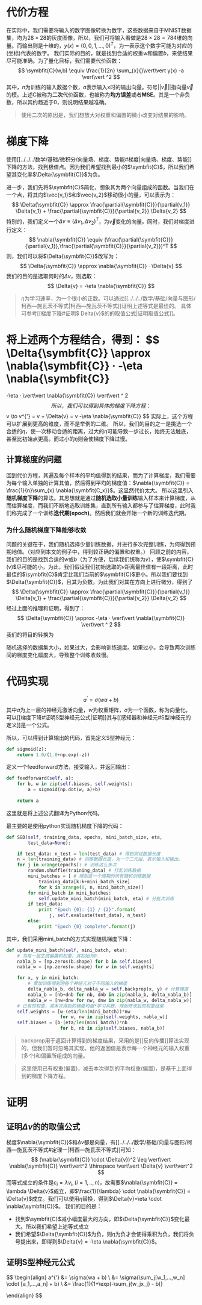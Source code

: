 # 代价方程
在实际中，我们需要将输入的数字图像转换为数字，这些数据来自于MNIST数据集，均为$28 \times 28$的灰度图像，所以，我们可将输入看做是$28 \times 28 = 784$维的向量。而输出则是十维的，$y(x) = (0,0,1,...,0)^{T}$，为一表示这个数字可能为对应的(坐标)代表的数字。
我们实际的目的，就是找到合适的权重$w$和偏置$b$，来使结果尽可能准确。为了量化目标，我们需要代价函数：
$$
\symbfit{C}(w,b) 
\equiv 
\frac{1}{2n} \sum_{x}{}\vert\vert y(x) -a \vert\vert ^2
$$
其中，$n$为训练的输入数据个数，$a$表示输入x时的输出向量。符号$\vert\vert \vec{v} \vert\vert$指向量$\vec{v}$的模。上述C被称为**二次**代价函数，也被称为**均方误差**或者**MSE**。其是一个非负数，所以其约趋近于0，则说明结果越准确。
> 使用二次的原因是，我们想放大对权重和偏置的微小改变对结果的影响。

# 梯度下降
使用[[../../../数学/基础/微积分/向量场、梯度、势能#梯度|向量场、梯度、势能]]下降的方法，找到极值点。因为我们希望找到最小的$\symbfit{C}$，所以我们希望其变化率$\Delta{\symbfit{C}}$为负。

进一步，我们先将$\symbfit{C}$简化，想象其为两个向量组成的函数。当我们在一个点，将其向$\vec{v_1}$和$\vec{v_2}$移动很小的量，可以表示为：
$$
\Delta{\symbfit{C}} 
\approx 
\frac{\partial{\symbfit{C}}}{\partial{v_1}} \Delta{v_1}
+
\frac{\partial{\symbfit{C}}}{\partial{v_2}} \Delta{v_2}
$$
特别的，我们定义一个$\Delta{v} \equiv (\Delta{v_1}, \Delta{v_2})^T$，为$\vec{v}$变化的向量。同时，我们对梯度进行定义：
$$
\nabla{\symbfit{C}} \equiv
(\frac{\partial{\symbfit{C}}}{\partial{v_1}},\frac{\partial{\symbfit{C}}}{\partial{v_2}})^T
$$
则，我们可以将$\Delta{\symbfit{C}}$改写为：
$$
\Delta{\symbfit{C}} 
\approx
\nabla{\symbfit{C}} · \Delta{v}
$$
我们的目的是选取何时的$\Delta{v}$，则选取：
$$
\Delta{v} = -\eta \nabla{\symbfit{C}}
$$
> $\eta$为学习速率，为一个很小的正数。可以通过[[../../../数学/基础/向量与图形/柯西—施瓦茨不等式|柯西—施瓦茨不等式]]证明上述等式是最佳的。
> 具体可参考[[梯度下降#证明$ Delta{v}$的的取值公式|证明取值公式]]。

将上述两个方程结合，得到：
$$
\Delta{\symbfit{C}} 
\approx
\nabla{\symbfit{C}} · -\eta \nabla{\symbfit{C}}
=
-\eta · \vert\vert \nabla{\symbfit{C}} \vert\vert ^ 2
$$
所以，我们可以得到具体的梯度下降方程：
$$
v \to v^{'} = v + \Delta{v} = v -\eta \nabla{\symbfit{C}}
$$
实际上，这个方程可以扩展到更高的维度，而不是举例的二维。
所以，我们的目的之一是挑选一个合适的$\eta$，使一次移动合适的距离，过大的$\eta$可能导致一步过长，始终无法触底，甚至比初始点更高。而过小的$\eta$则会使梯度下降过慢。

## 计算梯度的问题
回到代价方程，其遍及每个样本的平均值得到的结果，而为了计算梯度，我们需要为每个输入单独的计算其值，然后得到平均的梯度值：$\nabla{\symbfit{C}} = \frac{1}{n}\sum_{x} \nabla{\symbfit{C_x}}$。这显然代价太大。
所以这里引入**随机梯度下降**的算法。其思想就是通过**随机选取小量训练**输入样本来计算梯度，从而估算梯度，而我们不断地选取训练集，直到所有输入都参与了估算梯度，此时我们称完成了一个训练**迭代期(epoch)**。然后我们就会开始一个新的训练迭代期。

### 为什么随机梯度下降能够收敛
问题的关键在于，我们随机选择少量训练数据，并进行多次完整训练，为何得到预期地值。（对应到本文的例子中，得到较正确的偏置和权重。）
回顾之前的内容，我们的目的是找到合适的$w$或$b$（为了方便，后续我们统称为$v$），使$\symbfit{C}(v)$尽可能的小，为此，我们假设我们初始选取的$v$距离最佳值有一段距离，此时最佳的$\symbfit{C}$肯定比我们当前的$\symbfit{C}$更小。所以我们要找到$\Delta{\symbfit{C}}$，且其为负数。为此我们对其在方向上进行微分，得到了
$$
\Delta{\symbfit{C}} 
\approx 
\frac{\partial{\symbfit{C}}}{\partial{v_1}} \Delta{v_1}
+
\frac{\partial{\symbfit{C}}}{\partial{v_2}} \Delta{v_2}
$$
经过上面的推理和证明，得到了：
$$
\Delta{\symbfit{C}} 
\approx
-\eta · \vert\vert \nabla{\symbfit{C}} \vert\vert ^ 2
$$
我们的将目的转换为


随机选择的数据集大小，如果过大，会影响训练速度。如果过小，会导致两次训练间的梯度变化幅度大，导致整个训练收敛慢。

# 代码实现
$$
a^{’} = \sigma(wa + b)
$$
其中$a$为上一层的神经元激活向量，$w$为权重矩阵，$\sigma$为一个函数，称为向量化。可以[[梯度下降#证明S型神经元公式|证明]]其与[[感知器和神经元#S型神经元的定义]]是一个公式。

所以，可以得到计算输出的代码，首先定义S型神经元：
```python
def sigmoid(z):
	return 1.0/(1.0+np.exp(-z))
```
定义一个feedforward方法，接受输入，并返回输出：
```python
def feedforward(self, a):
	for b, w in zip(self.biases, self.weights):
	    a = sigmoid(np.dot(w, a)+b)
    
	return a
```
这里就是将上述公式翻译为Python代码。

最主要的是使用python实现随机梯度下降的代码：
```python
def SGD(self, training_data, epochs, mini_batch_size, eta,
		test_data=None):

	if test_data: n_test = len(test_data) # 得到测试数据长度
	n = len(training_data) # 训练数据长度，为一个二元组，表示输入和输出。
	for j in xrange(epochs): # 训练这么多次
		random.shuffle(training_data) # 打乱训练数据
		mini_batches = [ # 得到这一个周期的所有随机训练数据
			training_data[k:k+mini_batch_size]
			for k in xrange(0, n, mini_batch_size)] 
		for mini_batch in mini_batches:
			self.update_mini_batch(mini_batch, eta) # 分批次训练
		if test_data:
			print "Epoch {0}: {1} / {2}".format(
				j, self.evaluate(test_data), n_test)
		else:
			print "Epoch {0} complete".format(j)
```

其中，我们采用mini_batch的方式实现随机梯度下降：
```python
def update_mini_batch(self, mini_batch, eta):
	# 为每一层生成偏置和权重，其初始为0.
	nabla_b = [np.zeros(b.shape) for b in self.biases] 
	nabla_w = [np.zeros(w.shape) for w in self.weights]

	for x, y in mini_batch:
		# 累加训练得到的各个神经元对于不同输入的梯度
		delta_nabla_b, delta_nabla_w = self.backprop(x, y) # 计算梯度
		nabla_b = [nb+dnb for nb, dnb in zip(nabla_b, delta_nabla_b)]
		nabla_w = [nw+dnw for nw, dnw in zip(nabla_w, delta_nabla_w)]
	# 已有的权重，减本次得到的梯度均值*学习系数，得到修改后的权重结果
	self.weights = [w-(eta/len(mini_batch))*nw
					for w, nw in zip(self.weights, nabla_w)]
	self.biases = [b-(eta/len(mini_batch))*nb
					for b, nb in zip(self.biases, nabla_b)]
```
> backprop用于返回计算得到的梯度结果，采用的是[[反向传播]]算法实现的，但我们暂时忽略其实现。他的返回值是表示每一个神经元的输入权重(多个)和偏置所组成的向量。

> 这里使用已有权重(偏置)，减去本次得到的平均权重(偏置)，是基于上面得到的梯度下降方程。

# 证明

## 证明$\Delta{v}$的的取值公式
梯度$\nabla{\symbfit{C}}$和$\Delta{v}$都是向量，有[[../../../数学/基础/向量与图形/柯西—施瓦茨不等式#定理一|柯西—施瓦茨不等式]]可知：
$$
(\nabla{\symbfit{C}} \cdot \Delta{v})^2
\leq
\vert\vert \nabla{\symbfit{C}} \vert\vert^2
\thinspace
\vert\vert \Delta{v} \vert\vert^2
$$
而等式成立的条件是$c_i = \lambda{v_i}, (i = 1,..,n)$，故需要$\nabla{\symbfit{C}} = \lambda \Delta{v}$成立，即$\frac{1}{\lambda} \cdot \nabla{\symbfit{C}} = \Delta{v}$成立。我们可以使用$\eta$替换，得到$\Delta{v}=\eta \cdot \nabla{\symbfit{C}}$。
我们的目的是：
- 找到$\symbfit{C}$减小幅度最大的方向，即$\Delta{\symbfit{C}}$变化最大。所以我们希望上述等式成立
- 我们希望$\Delta{\symbfit{C}}$为负，则$\eta$为负才会使得乘积为负，我们将负号提出来，即得到$\Delta{v} = -\eta \nabla{\symbfit{C}}$。

## 证明S型神经元公式
$$
\begin{align}
a^{’} &= \sigma(wa + b) \\
&= \sigma(\sum_j[w_1,...,w_n] \cdot [a_1,...,a_n] + b) \\
&= \frac{1}{1+\exp(-\sum_j{w_jx_j} - b)}

\end{align}
$$